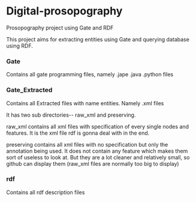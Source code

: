 Digital-prosopography
=====================

Prosopography project using Gate and RDF

This project aims for extracting entities using Gate and querying database using RDF.

### Gate

Contains all gate programming files, namely .jape .java .python files

### Gate_Extracted

Contains all Extracted files with name entities. Namely .xml files

It has two sub directories-- raw_xml and preserving. 

raw_xml contains all xml files with specification of every single nodes and features. 
It is the xml file rdf is gonna deal with in the end.

preserving contains all xml files with no specification but only the annotation being used. 
It does not contain any feature which makes them sort of useless to look at. But they are a lot cleaner and relatively small,
so github can display them (raw_xml files are normally too big to display)
    

### rdf

Contains all rdf description files


